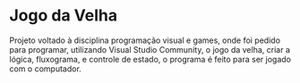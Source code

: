 # Jogo da Velha

Projeto voltado à disciplina programação visual e games, onde foi pedido para programar, utilizando Visual Studio Community, o jogo da velha, criar a lógica, fluxograma, e controle de estado, o programa é feito para ser jogado com o computador.
